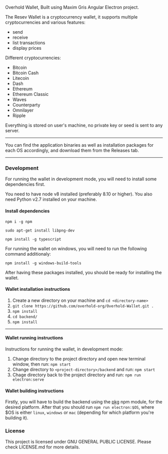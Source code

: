 Overhold Wallet, Built using Maxim Gris Angular Electron project.

The Resev  Wallet is a cryptocurrency wallet, it supports multiple cryptocurrencies and various features:
- send
- receive
- list transactions
- display prices

Different cryptocurrencies:
- Bitcoin
- Bitcoin Cash
- Litecoin
- Dash
- Ethereum
- Ethereum Classic
- Waves
- Counterparty
- Omnilayer
- Ripple

Everything is stored on user's machine, no private key or seed is sent to any server.

---

You can find the application binaries as well as installation packages for each OS accordingly, and download them from the Releases tab.

---

### Development

For running the wallet in development mode, you will need to install some dependencies first. 

You need to have node v8 installed (preferably 8.10 or higher).
You also need Python v2.7 installed on your machine.


#### Install dependencies 

`npm i -g npm`

`sudo apt-get install libpng-dev`

`npm install -g typescript`

For running the wallet on windows, you will need to run the following command additionaly:

`npm install -g windows-build-tools`

After having these packages installed, you should be ready for installing the wallet.

#### Wallet installation instructions

1. Create a new directory on your machine and ` cd <directory-name> `
2. `git clone https://github.com/overhold-org/Overhold-Wallet.git .`
3. `npm install`
4. `cd backend/`
5. `npm install`

--- 

#### Wallet running instructions

Instructions for running the wallet, in development mode:

1. Change directory to the project directory and open new terminal window, then run: `npm start`
2. Change directory to `<project-directory>/backend` and run: `npm start`
3. Chage directory back to the project directory and run: `npm run electron:serve`

#### Wallet building instructions

Firstly, you will have to build the backend using the [pkg](https://www.npmjs.com/package/pkg) npm module, for the desired platform. After that you should run `npm run electron:$OS`, where $OS is either `linux`, `windows` or `mac` (depending for which platform you're building it).

### License

This project is licensed under GNU GENERAL PUBLIC LICENSE. Please check LICENSE.md for more details.

